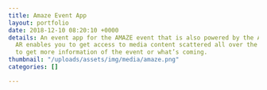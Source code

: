 ```yaml
---
title: Amaze Event App
layout: portfolio
date: 2018-12-10 08:20:10 +0000
details: An event app for the AMAZE event that is also powered by the AR technology.
  AR enables you to get access to media content scattered all over the event floor
  to get more information of the event or what’s coming.
thumbnail: "/uploads/assets/img/media/amaze.png"
categories: []

---
```

